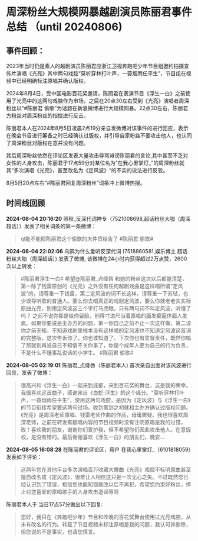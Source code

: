 # 周深粉丝大规模网暴越剧演员陈丽君事件总结 （until 20240806)


## 事件回顾：

2023年当时仍是素人的越剧演员陈丽君应浙江卫视奔跑吧少年节目组邀约拍摄宣传片演唱《光亮》其中两句戏腔“莫听穿林打叶声，一蓑烟雨任平生”，节目组在视频中已经明确标注原唱并确认版权。

2024年8月4日，受中国电影百花奖邀请，陈丽君在表演节目《浮生一白》之前使用了光亮中的这两句戏腔作为串场，之后在20点30左右受到《光亮》演唱者周深粉丝以“#陈丽君 偷歌”为话题在新浪微博进行大规模网暴。22点30左右，陈丽君方粉丝对周深粉丝的指控进行反击。

陈丽君本人在2024年8月5日凌晨2点19分亲自发微博对该事件的进行回应，表示在晚会节目进行筹备之时已经确认过版权，并引导自家粉丝不要攻击他人，也认同了周深粉丝对版权在意并没有问题。

其后周深粉丝依然在评论区发表大量攻击辱骂诽谤陈丽君的言论,其中甚至不乏对女性的人身攻击，陈丽君于17点59分对某位名为”在我心里掌灯_"的周深粉丝就其“多次演唱《光亮》，甚至改名为《定风波》“的不实的说法进行反驳。

8月5日20点左右“#陈丽君回复周深粉丝”词条冲上微博热搜。

## 时间线回顾

**2024-08-04 20:16:20** 照秋_反深代词神专（7521008698,超话粉丝大咖（周深超话））发表了相关词条的第一条微博： 
> ql能不能把陈丽君这个偷歌的大件货给告了 #陈丽君 偷歌#

**2024-08-04 22:02:06** 乌鸦为什么爱听反深代词 (7518860581,娱乐博主 超话粉丝大咖（周深超话）) 发表了微博, 该微博在24小时内获得超过2万点赞，2600次以上转发：
> #陈丽君浮生一白#
希望@陈丽君_点绛唇 和她的粉丝这次以后都能清楚，第一除了钱雷原创的《光亮》之外没有任何越剧戏曲是这样唱所谓“定风波”的，请尊重一下钱雷，第二定风波的词不长这样，请尊重一下苏轼，也少误导听歌的普通人。要么你去唱真正的戏剧定风波，要么你就老老实实标原曲光亮，别用定风波这三个字打马虎眼，只有两句词不叫定风波，听懂了吗？
之前不说你那是给你留脸，别得寸进尺当着原唱的面发癫逼体面人发疯。如果你要说是主办方的问题，第一你自己之前不止一次这样做，第二谅你之前无知，不知道戏剧里根本没有这样唱的定风波也不知道定风波这首词的完整版，这次告诉你了，你也该知道了。下次你也有监督责任，既然你唱了那就别再说自己不知情不关你事了，你是个成年人要为自己的行为负责，不是什么不懂事乱说话的小学生。
#陈丽君 偷歌#

**2024-08-05 02:19:01** 陈丽君_点绛唇（陈丽君本人) 首次亲自出面对该风波进行回应，发表了微博：
> 很高兴和《浮生一白》一起来到成都，来到百花奖的舞台，这是我的荣幸。我很喜欢这首曲子，感谢来自《白蛇·浮生》的这个缘分。“莫听穿林打叶声，一蓑烟雨任平生”，使用这两句戏腔，是因为《定风波》与《浮生一白》的节目衔接希望要这两句过场。收到策划之初就和主办方确认过版权问题。《光亮》是周深老师原唱、钱雷老师作曲的作品，毋庸置疑。我也很喜欢周深老师，之前在转发有翻唱内容的节目视频时没有注明原唱是我的过错，改！喜欢我的朋友，谢谢你们爱护我，但不希望你们因此攻击他人。在意版权，是没有错的。最后谢谢喜欢《浮生一白》的朋友们，晚安…

**2024-08-05 16:08:28** 在陈丽君的评论区，用户 在我心里掌灯_（6101818059）发表如下评论：
>这两年您在其他平台多次演唱百万收藏大爆曲《光亮》戏腔不标明原曲甚至擅自改名成《定风波》，很难让人相信这只是一次无心之失。不过既然您已经认识到了错误，相信您也能知错就改以后不再犯，希望您约束好粉丝，停止对您喜爱的原唱歌手的人身攻击造谣辱骂

陈丽君本人于 当日17点57分做出以下回复:
>您好，我只在《奔跑吧少年》节目和昨晚的百花奖舞台使用过光亮戏腔，从未有改名的行为。转载了节目视频未标注原唱是我的问题，我认可并删除，但您说的不是事实，也请您慎言。
